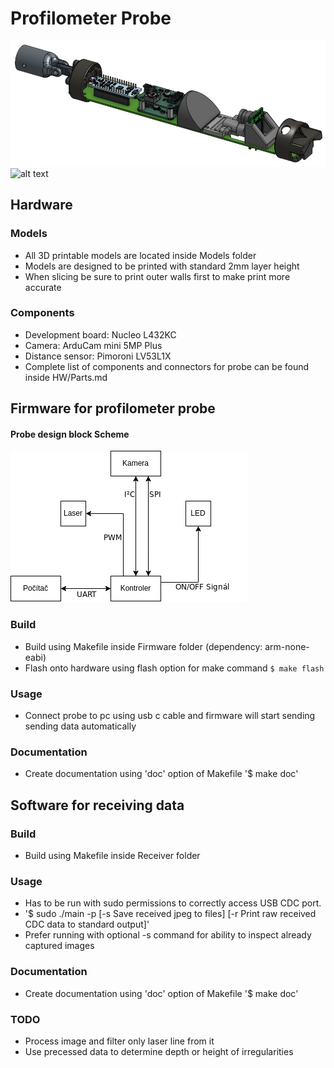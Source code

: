 # Profilometer Probe

![alt text](https://github.com/aprochazka/ProfilometerProbe/blob/main/Probe_Render.png?raw=true)
![alt text](https://github.com/aprochazka/ProfilometerProbe/blob/main/Probe_Assembled.png?raw=true)

## Hardware

### Models

- All 3D printable models are located inside Models folder
- Models are designed to be printed with standard 2mm layer height
- When slicing be sure to print outer walls first to make print more accurate

### Components

- Development board: Nucleo L432KC
- Camera: ArduCam mini 5MP Plus
- Distance sensor: Pimoroni LV53L1X
- Complete list of components and connectors for probe can be found inside HW/Parts.md

## Firmware for profilometer probe

#### Probe design block Scheme
![alt text](https://github.com/aprochazka/ProfilometerProbe/blob/main/deviceScheme.png?raw=true)

### Build

- Build using Makefile inside Firmware folder (dependency: arm-none-eabi)
- Flash onto hardware using flash option for make command `$ make flash`

### Usage

- Connect probe to pc using usb c cable and firmware will start sending sending data automatically

### Documentation

- Create documentation using 'doc' option of Makefile '$ make doc' 

## Software for receiving data

### Build

- Build using Makefile inside Receiver folder

### Usage

- Has to be run with sudo permissions to correctly access USB CDC port.
- '$ sudo ./main -p <name of the port> [-s Save received jpeg to files] [-r Print raw received CDC data to standard output]'
- Prefer running with optional -s command for ability to inspect already captured images 

### Documentation

- Create documentation using 'doc' option of Makefile '$ make doc' 

### TODO

- Process image and filter only laser line from it
- Use precessed data to determine depth or height of irregularities 


